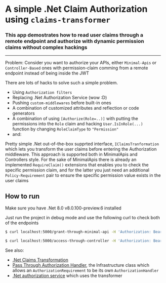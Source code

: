 # A simple .Net Claim Authorization using  `claims-transformer`

### This app demostrates how to read user claims through a remote endpoint and authorize with dynamic permission claims without complex hackings

***

Problem: Consider you want to authorize your APIs, either `Minimal-Apis` or `Controller-Based` ones with permission-claim comming from a remote endpoint instead of being inside the JWT

There are lots of hacks to solve such a simple problem.

* Using `Authorization filters`
* Replacing .Net Authorization Service (wow :D)
* Pushing `custom-middlewares` before built-in ones
* A combination of customized attributes and reflection or code generators
* A combination of using `[Authorize(Role=..)]` with putting the permissions into the `Role` claim and hacking `User.IsInRole(...)` function by changing `RoleClaimType` to `"Permission"`
* and:

Pretty simple .Net out-of-the-box supprted interface, `IClaimsTranformation` which lets you transform the user claims before entering the Authorization middleware. This approach is supported both in MinimalApis and Controllers style. For the sake of MinimalApis there is already an implemented `RequireClaim()` extensions that enables  you to check the specific permission claim, and for the latter you just need an additional `Policy-Requirement` pair to ensure the specific permission value exists in the user claims

## How to run

Make sure you have .Net 8.0 v8.0.100-preview.6 installed

Just run the project in debug mode and use the following curl to check both of the endpoints

```bash
$ curl localhost:5000/grant-through-minimal-api -H 'Authorization: Bearer eyJhbGciOiJIUzI1NiIsInR5cCI6IkpXVCJ9.eyJzdWIiOiI0MGE5ZGRmOS0yZmY0LTQ3NDAtOGI3Yy1iYmRjOGI2NjVkNmMiLCJodHRwOi8vc2NoZW1hcy54bWxzb2FwLm9yZy93cy8yMDA1LzA1L2lkZW50aXR5L2NsYWltcy9uYW1lIjoiSm9obiBEb2UiLCJpYXQiOjE1MTYyMzkwMjIsImV4cCI6MjUxNjIzOTAyMiwiaXNzIjoidGVzdC10cmFuc2Zvcm1lciJ9.Cjfq2WjBlaMwIr6lXo4STrRaDLrryiAHcjJZSMBKUkE' -v
```

```bash
$ curl localhost:5000/access-through-controller -H 'Authorization: Bearer eyJhbGciOiJIUzI1NiIsInR5cCI6IkpXVCJ9.eyJzdWIiOiI0MGE5ZGRmOS0yZmY0LTQ3NDAtOGI3Yy1iYmRjOGI2NjVkNmMiLCJodHRwOi8vc2NoZW1hcy54bWxzb2FwLm9yZy93cy8yMDA1LzA1L2lkZW50aXR5L2NsYWltcy9uYW1lIjoiSm9obiBEb2UiLCJpYXQiOjE1MTYyMzkwMjIsImV4cCI6MjUxNjIzOTAyMiwiaXNzIjoidGVzdC10cmFuc2Zvcm1lciJ9.Cjfq2WjBlaMwIr6lXo4STrRaDLrryiAHcjJZSMBKUkE' -v
```

See also:

* [.Net Claims Transformation](https://source.dot.net/#Microsoft.AspNetCore.Authentication.Abstractions/IClaimsTransformation.cs)
* [Pass Through Authorization Handler](https://source.dot.net/#Microsoft.AspNetCore.Authorization/PassThroughAuthorizationHandler.cs), the Infrastructure class which allows an `AuthorizationRequirement` to  be its own `AuthorizationHandler`
* [.Net authorization service](https://source.dot.net/#Microsoft.AspNetCore.Authentication.Core/AuthenticationService.cs,92) which uses the transformer